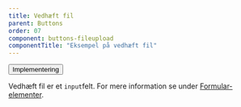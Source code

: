 ```yaml
---
title: Vedhæft fil
parent: Buttons
order: 07
component: buttons-fileupload
componentTitle: "Eksempel på vedhæft fil"
---
```

<div class="accordion accordion-bordered">
  <button class="button-unstyled accordion-button" aria-expanded="false" aria-controls="tech-filebutton">
    Implementering
  </button>
  <div id="tech-filebutton" class="accordion-content">
      <p>Vedhæft fil er et <code>input</code>felt. For mere information se under <a href="/komponenter/form-controls/#vedhæft-fil">Formular-elementer</a>.</p>
  </div>
</div>
